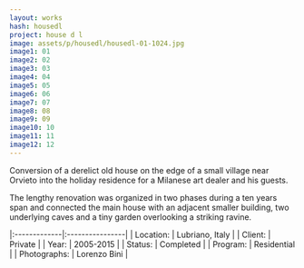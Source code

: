 ```yaml
---
layout: works
hash: housedl
project: house d l
image: assets/p/housedl/housedl-01-1024.jpg
image1: 01
image2: 02
image3: 03
image4: 04
image5: 05
image6: 06
image7: 07
image8: 08
image9: 09
image10: 10
image11: 11
image12: 12
---
```


Conversion of a derelict old house on the edge of a small village near Orvieto into the holiday residence for a Milanese art dealer and his guests.

The lengthy renovation was organized in two phases during a ten years span and connected the main house with an adjacent smaller building, two underlying caves and a tiny garden overlooking a striking ravine.

|:-------------|:----------------|
| Location:    | Lubriano, Italy |
| Client:      | Private         |
| Year:        | 2005-2015       |
| Status:      | Completed       |
| Program:     | Residential     |
| Photographs: | Lorenzo Bini    |
